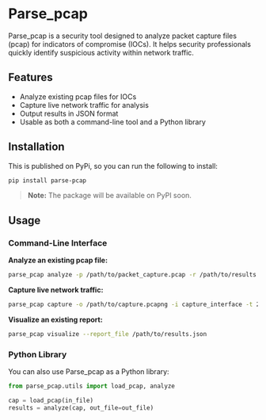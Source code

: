 # Parse_pcap

Parse_pcap is a security tool designed to analyze packet capture files (pcap) for indicators of compromise (IOCs). It helps security professionals quickly identify suspicious activity within network traffic.

## Features

- Analyze existing pcap files for IOCs
- Capture live network traffic for analysis
- Output results in JSON format
- Usable as both a command-line tool and a Python library

## Installation

This is published on PyPi, so you can run the following to install:

```bash
pip install parse-pcap
```

> **Note:** The package will be available on PyPI soon.

## Usage

### Command-Line Interface

**Analyze an existing pcap file:**

```bash
parse_pcap analyze -p /path/to/packet_capture.pcap -r /path/to/results.json
```

**Capture live network traffic:**

```bash
parse_pcap capture -o /path/to/capture.pcapng -i capture_interface -t 2
```

**Visualize an existing report:**
```bash
parse_pcap visualize --report_file /path/to/results.json
```

### Python Library

You can also use Parse_pcap as a Python library:

```python
from parse_pcap.utils import load_pcap, analyze

cap = load_pcap(in_file)
results = analyze(cap, out_file=out_file)
```